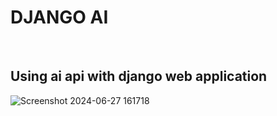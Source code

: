 
# DJANGO AI 
<br> 

## Using ai api with django web application

![Screenshot 2024-06-27 161718](https://github.com/abdalrahmanbayasse/ai-task/assets/29528370/c9d060fc-56d2-475b-a7ae-44183a64ec78)
